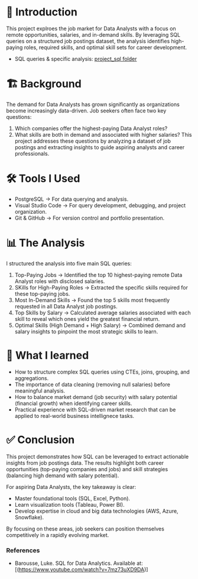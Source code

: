 # 📌 Introduction
This project explroes the job market for Data Analysts with a focus on remote opportunities, salaries, and in-demand skills. By leveraging SQL queries on a structured job postings dataset, the analysis identifies high-paying roles, required skills, and optimal skill sets for career development.

- SQL queries & specific analysis: [project_sql folder](/project_sql/)

# 🏗 Background
The demand for Data Analysts has grown significantly as organizations become increasingly data-driven. Job seekers often face two key questions:
1. Which companies offer the highest-paying Data Analyst roles?
2. What skills are both in demand and associated with higher salaries?
This project addresses these questions by analyzing a dataset of job postings and extracting insights to guide aspiring analysts and career professionals.

# 🛠 Tools I Used
* PostgreSQL → For data querying and analysis.
* Visual Studio Code → For query development, debugging, and project organization.
* Git & GitHub → For version control and portfolio presentation.

# 📊 The Analysis
I structured the analysis into five main SQL queries:
1. Top-Paying Jobs → Identified the top 10 highest-paying remote Data Analyst roles with disclosed salaries.
2. SKills for High-Paying Roles → Extracted the specific skills required for these top-paying jobs.
3. Most In-Demand Skills → Found the top 5 skills most frequently requested in all Data Analyst job postings.
4. Top Skills by Salary → Calculated average salaries associated with each skill to reveal which ones yield the greatest financial return.
5. Optimal Skills (High Demand + High Salary) → Combined demand and salary insights to pinpoint the most strategic skills to learn.

# 🎯 What I learned
* How to structure complex SQL queries using CTEs, joins, grouping, and aggregations.
* The importance of data cleaning (removing null salaries) before meaningful analysis.
* How to balance market demand (job security) with salary potential (financial growth) when identifying career skills.
* Practical experience with SQL-driven market research that can be applied to real-world business intellignece tasks.

# ✅ Conclusion
This project demonstrates how SQL can be leveraged to extract actionable insights from job postings data. The results highlight both career opportunities (top-paying companies and jobs) and skill strategies (balancing high demand with salary potential).

For aspiring Data Analysts, the key takeaway is clear:

* Master foundational tools (SQL, Excel, Python).
* Learn visualization tools (Tableau, Power BI).
* Develop expertise in cloud and big data technologies (AWS, Azure, Snowflake).

By focusing on these areas, job seekers can position themselves competitively in a rapidly evolving market.

### References
* Barousse, Luke. SQL for Data Analytics. Available at: [(https://www.youtube.com/watch?v=7mz73uXD9DA)]